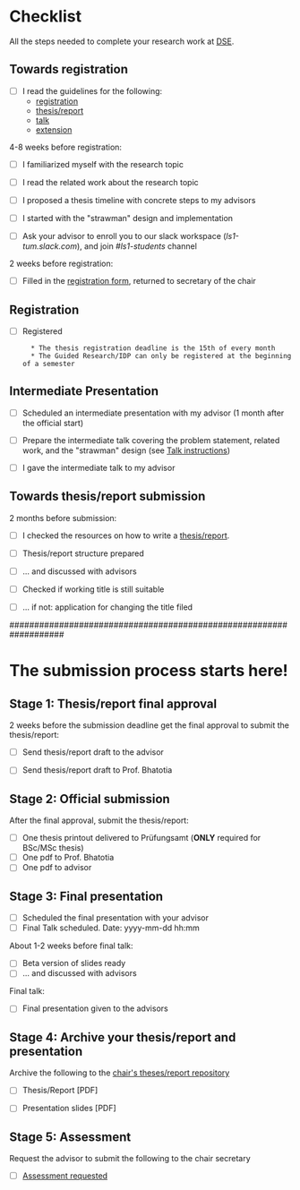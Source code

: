 # Checklist

All the steps needed to complete your research work at [DSE](https://dse.in.tum.de/).

## Towards registration

* [ ] I read the guidelines for the following:
    - [registration](registration/REGISTER-README.md)
    - [thesis/report](thesis-report/THESIS-REPORT-README.md)
    - [talk](talk/TALK-README.md)
    - [extension](extension/EXTEND-README.md)
    
4-8 weeks before registration:
* [ ] I familiarized myself with the research topic
* [ ] I read the related work about the research topic
* [ ] I proposed a thesis timeline with concrete steps to my advisors
* [ ] I started with the "strawman" design and implementation
* [ ] Ask your advisor to enroll you to our slack workspace (*ls1-tum.slack.com*), and join *#ls1-students* channel


2 weeks before registration:
* [ ] Filled in the [registration form](registration/REGISTER-README.md), returned to secretary of the chair

## Registration

* [ ] Registered 

        * The thesis registration deadline is the 15th of every month
        * The Guided Research/IDP can only be registered at the beginning of a semester

## Intermediate Presentation

* [ ] Scheduled an intermediate presentation with my advisor (1 month after the official start)
* [ ] Prepare the intermediate talk covering  the problem statement, related work, and the "strawman" design (see [Talk instructions](talk/TALK-README.md))
* [ ] I gave the intermediate talk to my advisor


## Towards thesis/report submission

2 months before submission:
* [ ] I checked the resources on how to write a [thesis/report](thesis-report/THESIS-REPORT-README.md).
* [ ] Thesis/report structure prepared
* [ ] ... and discussed with advisors
* [ ] Checked if working title is still suitable
* [ ] ... if not: application for changing the title filed


###################################################################
# The submission process starts here!

## Stage 1: Thesis/report final approval

2 weeks before the submission deadline get the final approval to submit the thesis/report:
* [ ] Send thesis/report draft to the advisor
* [ ] Send thesis/report draft to Prof. Bhatotia


## Stage 2: Official submission

After the final approval, submit the thesis/report:
* [ ] One thesis printout delivered to Prüfungsamt (**ONLY** required for BSc/MSc thesis)
* [ ] One pdf to Prof. Bhatotia
* [ ] One pdf to advisor

## Stage 3: Final presentation

* [ ] Scheduled the final presentation with your advisor
* [ ] Final Talk scheduled. Date: yyyy-mm-dd hh:mm

About 1-2 weeks before final talk:
* [ ] Beta version of slides ready
* [ ] ... and discussed with advisors

Final talk:
* [ ] Final presentation given to the advisors


## Stage 4: Archive your thesis/report and presentation

Archive the following  to the [chair's theses/report repository](https://github.com/TUM-DSE/theses-collection)
* [ ] Thesis/Report [PDF]
* [ ] Presentation slides [PDF]


## Stage 5: Assessment

Request the advisor to submit the following to the chair secretary
* [ ] [Assessment requested](README.md#Assessment)
